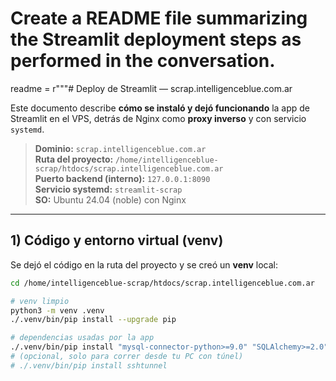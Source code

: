 # Create a README file summarizing the Streamlit deployment steps as performed in the conversation.
readme = r"""# Deploy de Streamlit — scrap.intelligenceblue.com.ar

Este documento describe **cómo se instaló y dejó funcionando** la app de Streamlit en el VPS, detrás de Nginx como **proxy inverso** y con servicio `systemd`.

> **Dominio:** `scrap.intelligenceblue.com.ar`  
> **Ruta del proyecto:** `/home/intelligenceblue-scrap/htdocs/scrap.intelligenceblue.com.ar`  
> **Puerto backend (interno):** `127.0.0.1:8090`  
> **Servicio systemd:** `streamlit-scrap`  
> **SO:** Ubuntu 24.04 (noble) con Nginx


---

## 1) Código y entorno virtual (venv)

Se dejó el código en la ruta del proyecto y se creó un **venv** local:

```bash
cd /home/intelligenceblue-scrap/htdocs/scrap.intelligenceblue.com.ar

# venv limpio
python3 -m venv .venv
./.venv/bin/pip install --upgrade pip

# dependencias usadas por la app
./.venv/bin/pip install "mysql-connector-python>=9.0" "SQLAlchemy>=2.0" pandas numpy altair openpyxl
# (opcional, solo para correr desde tu PC con túnel)
# ./.venv/bin/pip install sshtunnel
